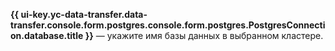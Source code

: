 **{{ ui-key.yc-data-transfer.data-transfer.console.form.postgres.console.form.postgres.PostgresConnection.database.title }}** — укажите имя базы данных в выбранном кластере.
